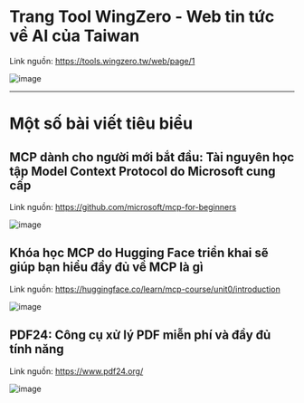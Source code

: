 # Trang Tool WingZero - Web tin tức về AI của Taiwan

Link nguồn: https://tools.wingzero.tw/web/page/1

![image](https://github.com/user-attachments/assets/cfab720b-8571-41c8-8f5d-d091d7160b79)

---
# Một số bài viết tiêu biểu
## MCP dành cho người mới bắt đầu: Tài nguyên học tập Model Context Protocol do Microsoft cung cấp

Link nguồn: https://github.com/microsoft/mcp-for-beginners

![image](https://github.com/user-attachments/assets/5fcad27a-6392-4cf4-b418-9fd1eecfba85)

## Khóa học MCP do Hugging Face triển khai sẽ giúp bạn hiểu đầy đủ về MCP là gì

Link nguồn: https://huggingface.co/learn/mcp-course/unit0/introduction

![image](https://github.com/user-attachments/assets/50c52c8c-af12-4bff-be11-19e50e853f0c)

## PDF24: Công cụ xử lý PDF miễn phí và đầy đủ tính năng

Link nguồn: https://www.pdf24.org/

![image](https://github.com/user-attachments/assets/ea4b2a04-c775-4188-b37c-9f7ce9684942)
